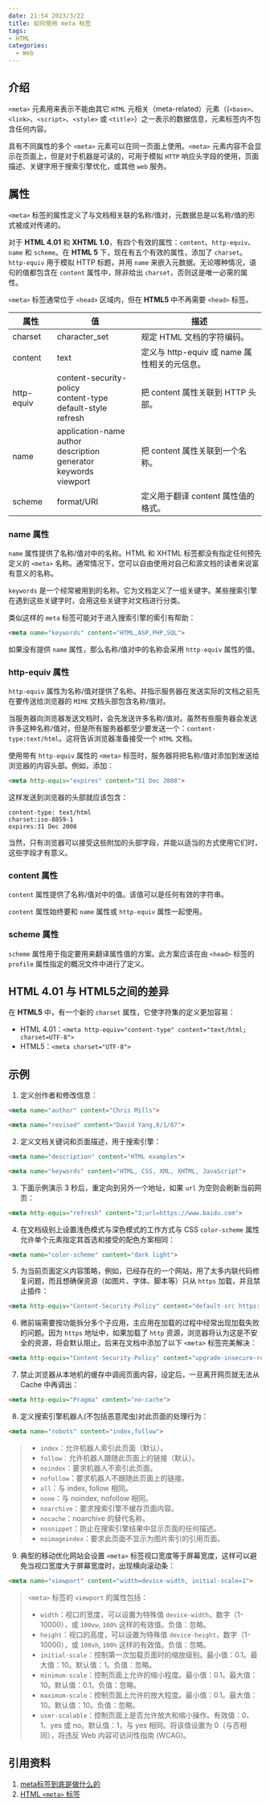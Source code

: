 ```yaml
---
date: 21:54 2023/3/22
title: 如何使用 meta 标签
tags:
- HTML
categories:  - Web
---
```

## 介绍
`<meta>` 元素用来表示不能由其它 `HTML` 元相关（meta-related）元素（(`<base>`、`<link>`、`<script>`、`<style>` 或 `<title>`）之一表示的数据信息，元素标签内不包含任何内容。

具有不同属性的多个 `<meta>` 元素可以在同一页面上使用。`<meta>` 元素内容不会显示在页面上，但是对于机器是可读的，可用于模拟 `HTTP` 响应头字段的使用，页面描述、关键字用于搜索引擎优化，或其他 `web` 服务。

## 属性
`<meta>` 标签的属性定义了与文档相关联的名称/值对，元数据总是以名称/值的形式被成对传递的。

对于 **HTML 4.01** 和 **XHTML 1.0**，有四个有效的属性：`content`、`http-equiv`、`name` 和 `scheme`。在 **HTML 5** 下，现在有五个有效的属性，添加了 `charset`。`http-equiv` 用于模拟 HTTP 标题，并用 `name` 来嵌入元数据。无论哪种情况，语句的值都包含在 `content` 属性中，除非给出 `charset`，否则这是唯一必需的属性。

`<meta>` 标签通常位于 `<head>` 区域内，但在 **HTML5** 中不再需要 `<head>` 标签。

属性 | 值 | 描述
-- | -- | --
charset| character_set| 规定 HTML 文档的字符编码。
content| text| 定义与 http-equiv 或 name 属性相关的元信息。
http-equiv| content-security-policy<br>content-type<br>default-style<br>refresh| 把 content 属性关联到 HTTP 头部。
name| application-name<br>author<br>description<br>generator<br>keywords<br>viewport| 把 content 属性关联到一个名称。
scheme|	format/URI| 定义用于翻译 content 属性值的格式。

### name 属性
`name` 属性提供了名称/值对中的名称。HTML 和 XHTML 标签都没有指定任何预先定义的 `<meta>` 名称。通常情况下，您可以自由使用对自己和源文档的读者来说富有意义的名称。

`keywords` 是一个经常被用到的名称。它为文档定义了一组关键字。某些搜索引擎在遇到这些关键字时，会用这些关键字对文档进行分类。

类似这样的 `meta` 标签可能对于进入搜索引擎的索引有帮助：
```html
<meta name="keywords" content="HTML,ASP,PHP,SQL">
```
如果没有提供 `name` 属性，那么名称/值对中的名称会采用 `http-equiv` 属性的值。
### http-equiv 属性
`http-equiv` 属性为名称/值对提供了名称。并指示服务器在发送实际的文档之前先在要传送给浏览器的 `MIME` 文档头部包含名称/值对。

当服务器向浏览器发送文档时，会先发送许多名称/值对。虽然有些服务器会发送许多这种名称/值对，但是所有服务器都至少要发送一个：`content-type:text/html`。这将告诉浏览器准备接受一个 `HTML` 文档。

使用带有 `http-equiv` 属性的 `<meta>` 标签时，服务器将把名称/值对添加到发送给浏览器的内容头部。例如，添加：
```html
<meta http-equiv="expires" content="31 Dec 2008">
```
这样发送到浏览器的头部就应该包含：
```
content-type: text/html
charset:iso-8859-1
expires:31 Dec 2008
```
当然，只有浏览器可以接受这些附加的头部字段，并能以适当的方式使用它们时，这些字段才有意义。
### content 属性
`content` 属性提供了名称/值对中的值。该值可以是任何有效的字符串。

`content` 属性始终要和 `name` 属性或 `http-equiv` 属性一起使用。
### scheme 属性
`scheme` 属性用于指定要用来翻译属性值的方案。此方案应该在由 `<head>` 标签的 `profile` 属性指定的概况文件中进行了定义。

## HTML 4.01 与 HTML5之间的差异
在 **HTML5** 中，有一个新的 `charset` 属性，它使字符集的定义更加容易：
- HTML 4.01：`<meta http-equiv="content-type" content="text/html; charset=UTF-8">`
- HTML5：`<meta charset="UTF-8">`

## 示例
1. 定义创作者和修改信息：
```html
<meta name="author" content="Chris Mills">

<meta name="revised" content="David Yang,8/1/07">
```
2. 定义文档关键词和页面描述，用于搜索引擎：
```html
<meta name="description" content="HTML examples">

<meta name="keywords" content="HTML, CSS, XML, XHTML, JavaScript">
```
3. 下面示例演示 3 秒后，重定向到另外一个地址，如果 `url` 为空则会刷新当前网页：
```html
<meta http-equiv="refresh" content="3;url=https://www.baidu.com">
```
4. 在文档级别上设置浅色模式与深色模式的工作方式与 CSS `color-scheme` 属性允许单个元素指定其首选和接受的配色方案相同：
```html
<meta name="color-scheme" content="dark light">
```
5. 为当前页面定义内容策略，例如，已经存在的一个网站，用了太多内联代码修复问题，而且想确保资源（如图片、字体、脚本等）只从 `https` 加载，并且禁止插件：
```html
<meta http-equiv="Content-Security-Policy" content="default-src https: 'unsafe-eval' 'unsafe-inline'; object-src 'none'">
```
6. 微前端需要按功能拆分多个子应用，主应用在加载的过程中经常出现加载失败的问题。因为 `https` 地址中，如果加载了 `http` 资源，浏览器将认为这是不安全的资源，将会默认阻止。后来在文档中添加了以下 `<meta>` 标签完美解决：
```html
<meta http-equiv="Content-Security-Policy" content="upgrade-insecure-requests">
```
7. 禁止浏览器从本地机的缓存中调阅页面内容，设定后，一旦离开网页就无法从 Cache 中再调出：
```html
<meta http-equiv="Pragma" content="no-cache">
```
8. 定义搜索引擎机器人(不包括恶意爬虫)对此页面的处理行为：
```html
<meta name="robots" content="index,follow">
```
> - `index`：允许机器人索引此页面（默认）。
> - `follow`：允许机器人跟随此页面上的链接（默认）。
> - `noindex`：要求机器人不索引此页面。
> - `nofollow`：要求机器人不跟随此页面上的链接。
> - `all`：与 index, follow 相同。
> - `none`：与 noindex, nofollow 相同。
> - `noarchive`：要求搜索引擎不缓存页面内容。
> - `nocache`：noarchive 的替代名称。
> - `nosnippet`：防止在搜索引擎结果中显示页面的任何描述。
> - `noimageindex`：要求此页面不显示为图片索引的引用页面。
9. 典型的移动优化网站会设置 `<meta>` 标签视口宽度等于屏幕宽度，这样可以避免当视口宽度大于屏幕宽度时，出现横向滚动条：
```html
<meta name="viewport" content="width=device-width, initial-scale=1">
```
> `<meta>` 标签的 `viewport` 的属性包括：
> - `width`：视口的宽度，可以设置为特殊值 `device-width`，数字（1-10000），或 `100vw`, `100%` 这样的有效值。负值：忽略。
> - `height`：视口的高度，可以设置为特殊值 `device-height`，数字（1-10000），或 `100vh`, `100%` 这样的有效值。负值：忽略。
> - `initial-scale`：控制第一次加载页面时的缩放级别。最小值：0.1。最大值：10。默认值：1。负值：忽略。
> - `minimum-scale`：控制页面上允许的缩小程度。最小值：0.1。最大值：10。默认值：0.1。负值：忽略。
> - `maximum-scale`：控制页面上允许的放大程度。最小值：0.1。最大值：10。默认值：10。负值：忽略。
> - `user-scalable`：控制页面上是否允许放大和缩小操作。有效值：0、1、yes 或 no。默认值：1，与 yes 相同。将该值设置为 0（与否相同），将违反 Web 内容可访问性指南 (WCAG)。

## 引用资料
1. [meta标签到底是做什么的](https://juejin.cn/post/6987919006468407309)
2. [HTML `<meta>` 标签](https://www.w3schools.com/tags/tag_meta.asp)
